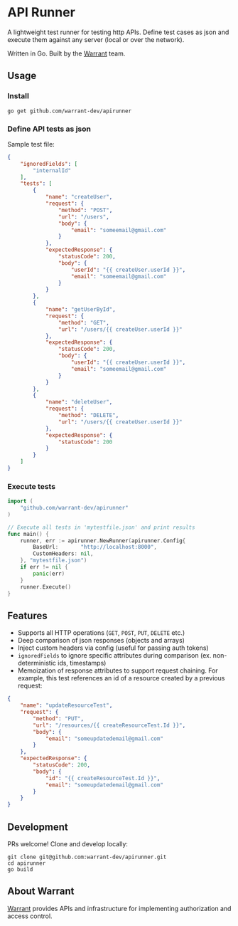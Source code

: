 # API Runner

A lightweight test runner for testing http APIs. Define test cases as json and execute them against any server (local or over the network).

Written in Go. Built by the [Warrant](https://warrant.dev/) team.

## Usage

### Install

```shell
go get github.com/warrant-dev/apirunner
```

### Define API tests as json

Sample test file:

```json
{
    "ignoredFields": [
        "internalId"
    ],
    "tests": [
        {
            "name": "createUser",
            "request": {
                "method": "POST",
                "url": "/users",
                "body": {
                    "email": "someemail@gmail.com"
                }
            },
            "expectedResponse": {
                "statusCode": 200,
                "body": {
                    "userId": "{{ createUser.userId }}",
                    "email": "someemail@gmail.com"
                }
            }
        },
        {
            "name": "getUserById",
            "request": {
                "method": "GET",
                "url": "/users/{{ createUser.userId }}"
            },
            "expectedResponse": {
                "statusCode": 200,
                "body": {
                    "userId": "{{ createUser.userId }}",
                    "email": "someemail@gmail.com"
                }
            }
        },
        {
            "name": "deleteUser",
            "request": {
                "method": "DELETE",
                "url": "/users/{{ createUser.userId }}"
            },
            "expectedResponse": {
                "statusCode": 200
            }
        }
    ]
}
```

### Execute tests

```go
import (
	"github.com/warrant-dev/apirunner"
)

// Execute all tests in 'mytestfile.json' and print results
func main() {
    runner, err := apirunner.NewRunner(apirunner.Config{
        BaseUrl:       "http://localhost:8000",
        CustomHeaders: nil,
    }, "mytestfile.json")
    if err != nil {
        panic(err)
    }
    runner.Execute()
}
```

## Features

- Supports all HTTP operations (`GET`, `POST`, `PUT`, `DELETE` etc.)
- Deep comparison of json responses (objects and arrays)
- Inject custom headers via config (useful for passing auth tokens)
- `ignoredFields` to ignore specific attributes during comparison (ex. non-deterministic ids, timestamps)
- Memoization of response attributes to support request chaining. For example, this test references an id of a resource created by a previous request:

```json
{
    "name": "updateResourceTest",
    "request": {
        "method": "PUT",
        "url": "/resources/{{ createResourceTest.Id }}",
        "body": {
            "email": "someupdatedemail@gmail.com"
        }
    },
    "expectedResponse": {
        "statusCode": 200,
        "body": {
            "id": "{{ createResourceTest.Id }}",
            "email": "someupdatedemail@gmail.com"
        }
    }
}
```

## Development

PRs welcome! Clone and develop locally:

```shell
git clone git@github.com:warrant-dev/apirunner.git
cd apirunner
go build
```

## About Warrant

[Warrant](https://warrant.dev/) provides APIs and infrastructure for implementing authorization and access control.
